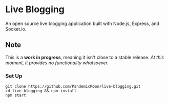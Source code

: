 # Live Blogging

An open source live blogging application built with Node.js, Express, and Socket.io.

## Note

This is a **work in progress**, meaning it isn't close to a stable release. *At this moment, it provides no functionality whatsoever.*

### Set Up

```shell
git clone https://github.com/PandemicMoon/live-blogging.git
cd live-blogging && npm install
npm start
```
